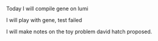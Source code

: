 Today I will compile gene on lumi 

I will play with gene, test failed

I will make notes on the toy problem david hatch proposed. 
